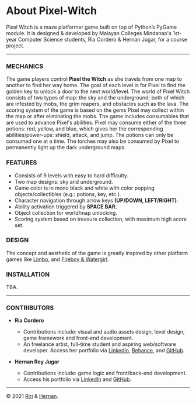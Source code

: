 # About Pixel-Witch

Pixel Witch is a maze platformer game built on top of Python’s PyGame module. It is designed & developed by Malayan Colleges Mindanao's 1st-year Computer Science students, Ria Cordero & Hernan Jugar, for a course project. 

---

### MECHANICS
The game players control  **Pixel the Witch** as she travels from one map to another to find her way home. The goal of each level is for Pixel to find the golden key to unlock a door to the next world/level. The world of Pixel Witch consists of two types of map: the sky and the underground; both of which are infested by mobs, the grim reapers, and obstacles such as the lava. The scoring system of the game is based on the gems Pixel may collect within the map or after eliminating the mobs. The game includes consumables that are used to advance Pixel's abilities. Pixel may consume either of the three potions: red, yellow, and blue, which gives her the corresponding abilities/power-ups: shield, attack, and jump. The potions can only be consumed one at a time. The torches may also be consumed by Pixel to permanently light up the dark underground maps.

### FEATURES
- Consists of 9 levels with easy to hard difficulty.
- Two map designs: sky and underground.
- Game color is in mono black and white with color popping objects/collectibles (e.g.: potions, key, etc.).
- Character navigation through arrow keys **(UP/DOWN, LEFT/RIGHT)**.
- Ability activation triggered by **SPACE BAR.** 
- Object collection for world/map unlocking.
- Scoring system based on treasure collection, with maximum high score set.

### DESIGN
The concept and aesthetic of the game is greatly inspired by other platform games like [Limbo](https://store.steampowered.com/app/48000/LIMBO/), and [Fireboy & Watergirl](https://play.google.com/store/apps/details?id=com.myappz.firegirlWaterboy&hl=en_US&gl=US).

### INSTALLATION
TBA.

---

### CONTRIBUTORS
- **Ria Cordero**
  - Contributions include: visual and audio assets design, level design, game framework and front-end development.
  - An freelance artist, full-time student and aspiring web/software developer. Access her portfolio via [LinkedIn](https://www.linkedin.com/in/riritheartist/), [Behance](https://www.behance.net/riritheartist), and [GitHub](https://github.com/riaacordero).

- **Hernan Rey Jugar**
  - Contributions include: game logic and front/back-end development.
  - Access his portfolio via [LinkedIn](https://www.linkedin.com/in/hernanjugar/) and [GitHub](https://github.com/hrjugar).
  
---
  
© 2021 [Riri](https://github.com/riaacordero) & [Hernan](https://github.com/hrjugar).
